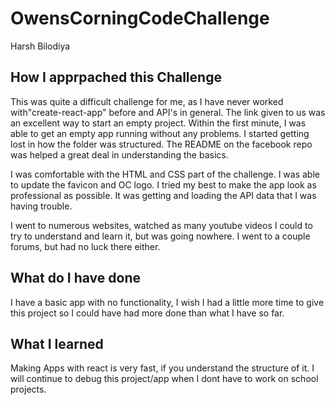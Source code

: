 # OwensCorningCodeChallenge

Harsh Bilodiya

## How I apprpached this Challenge
This was quite a difficult challenge for me, as I have never worked with"create-react-app" before and API's in general. The link given to us was an excellent way to start an empty project. Within the first minute, I was able to get an empty app running without any problems. I started getting lost in how the folder was structured. The README on the facebook repo was helped a great deal in understanding the basics. 

I was comfortable with the HTML and CSS part of the challenge. I was able to update the favicon and OC logo. I tried my best to make the app look as professional as possible. It was getting and loading the API data that I was having trouble.

I went to numerous websites, watched as many youtube videos I could to try to understand and learn it, but was going nowhere. I went to a couple forums, but had no luck there either.

## What do I have done
I have a basic app with no functionality, I wish I had a little more time to give this project so I could have had more done than what I have so far.

## What I learned
Making Apps with react is very fast, if you understand the structure of it. I will continue to debug this project/app when I dont have to work on school projects.


